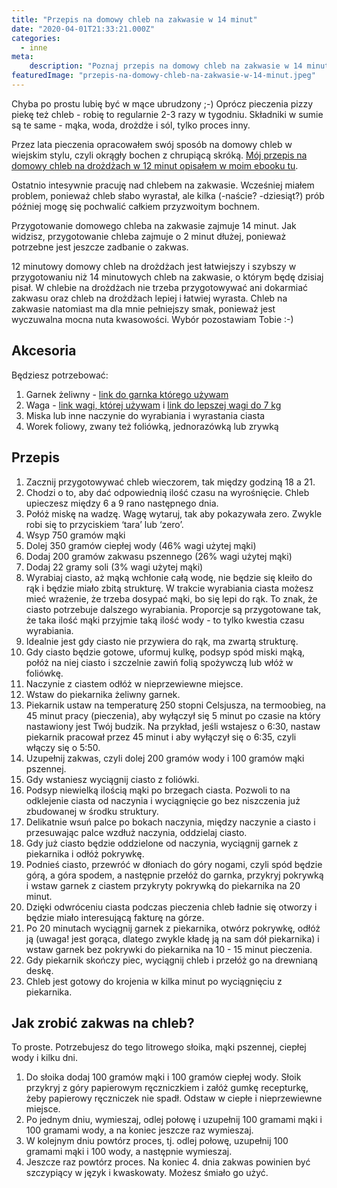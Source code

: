 ```yaml
---
title: "Przepis na domowy chleb na zakwasie w 14 minut"
date: "2020-04-01T21:33:21.000Z"
categories: 
  - inne
meta: 
    description: "Poznaj przepis na domowy chleb na zakwasie w 14 minut oraz sposób na przygotowanie domowego zakwasu. Domowy zakwas to dobry zamiennik drożdży do przygotowanie w kilka dni"
featuredImage: "przepis-na-domowy-chleb-na-zakwasie-w-14-minut.jpeg"
---
```


Chyba po prostu lubię być w mące ubrudzony ;-) Oprócz pieczenia pizzy piekę też chleb - robię to regularnie 2-3 razy w tygodniu. Składniki w sumie są te same - mąka, woda, drożdże i sól, tylko proces inny.

Przez lata pieczenia opracowałem swój sposób na domowy chleb w wiejskim stylu, czyli okrągły bochen z chrupiącą skróką. <a href="/chleb">Mój przepis na domowy chleb na drożdżach w 12 minut opisałem w moim ebooku tu</a>.

Ostatnio intesywnie pracuję nad chlebem na zakwasie. Wcześniej miałem problem, ponieważ chleb słabo wyrastał, ale kilka (-naście? -dziesiąt?) prób później mogę się pochwalić całkiem przyzwoitym bochnem.

Przygotowanie domowego chleba na zakwasie zajmuje 14 minut. Jak widzisz, przygotowanie chleba zajmuje o 2 minut dłużej, ponieważ potrzebne jest jeszcze zadbanie o zakwas.

12 minutowy domowy chleb na drożdżach jest łatwiejszy i szybszy w przygotowaniu niż 14 minutowych chleb na zakwasie, o którym będę dzisiaj pisał. W chlebie na drożdżach nie trzeba przygotowywać ani dokarmiać zakwasu oraz chleb na drożdżach lepiej i łatwiej wyrasta. Chleb na zakwasie natomiast ma dla mnie pełniejszy smak, ponieważ jest wyczuwalna mocna nuta kwasowości. Wybór pozostawiam Tobie :-)

## Akcesoria

Będziesz potrzebować:

1. Garnek żeliwny - [link do garnka którego używam](https://www.ceneo.pl/56103304?&utm_source=mailerlite&utm_medium=email&utm_campaign=biuletyn_w_mace_ubrudzony_3&utm_term=2020-02-27#cid=36808&crid=320061&pid=5958)
2. Waga - [link wagi, której używam](https://www.rossmann.pl/Produkt/Male-agd/Ideenwelt-cyfrowa-waga-kuchenna-1-szt,115180,8794) i [link do lepszej wagi do 7 kg](https://www.ceneo.pl/76773303?cid=36808&crid=320062&pid=5958)
3. Miska lub inne naczynie do wyrabiania i wyrastania ciasta
4. Worek foliowy, zwany też foliówką, jednorazówką lub zrywką

## Przepis

1. Zacznij przygotowywać chleb wieczorem, tak między godziną 18 a 21.
2. Chodzi o to, aby dać odpowiednią ilość czasu na wyrośnięcie. Chleb upieczesz między 6 a 9 rano następnego dnia.
3. Połóż miskę na wadzę. Wagę wytaruj, tak aby pokazywała zero. Zwykle robi się to przyciskiem ‘tara’ lub ‘zero’.
4. Wsyp 750 gramów mąki
5. Dolej 350 gramów ciepłej wody (46% wagi użytej mąki)
6. Dodaj 200 gramów zakwasu pszennego (26% wagi użytej mąki)
7. Dodaj 22 gramy soli (3% wagi użytej mąki)
8. Wyrabiaj ciasto, aż mąką wchłonie całą wodę, nie będzie się kleiło do rąk i będzie miało zbitą strukturę. W trakcie wyrabiania ciasta możesz mieć wrażenie, że trzeba dosypać mąki, bo się lepi do rąk. To znak, że ciasto potrzebuje dalszego wyrabiania. Proporcje są przygotowane tak, że taka ilość mąki przyjmie taką ilość wody - to tylko kwestia czasu wyrabiania.
9. Idealnie jest gdy ciasto nie przywiera do rąk, ma zwartą strukturę.
10. Gdy ciasto będzie gotowe, uformuj kulkę, podsyp spód miski mąką, połóż na niej ciasto i szczelnie zawiń folią spożywczą lub włóż w foliówkę.
11. Naczynie z ciastem odłóż w nieprzewiewne miejsce.
12. Wstaw do piekarnika żeliwny garnek.
13. Piekarnik ustaw na temperaturę 250 stopni Celsjusza, na termoobieg, na 45 minut pracy (pieczenia), aby wyłączył się 5 minut po czasie na który nastawiony jest Twój budzik. Na przykład, jeśli wstajesz o 6:30, nastaw piekarnik pracował przez 45 minut i aby wyłączył się o 6:35, czyli włączy się o 5:50.
14. Uzupełnij zakwas, czyli dolej 200 gramów wody i 100 gramów mąki pszennej.
15. Gdy wstaniesz wyciągnij ciasto z foliówki.
16. Podsyp niewielką ilością mąki po brzegach ciasta. Pozwoli to na odklejenie ciasta od naczynia i wyciągnięcie go bez niszczenia już zbudowanej w środku struktury.
17. Delikatnie wsuń palce po bokach naczynia, między naczynie a ciasto i przesuwając palce wzdłuż naczynia, oddzielaj ciasto.
18. Gdy już ciasto będzie oddzielone od naczynia, wyciągnij garnek z piekarnika i odłóż pokrywkę.
19. Podnieś ciasto, przewróć w dłoniach do góry nogami, czyli spód będzie górą, a góra spodem, a następnie przełóż do garnka, przykryj pokrywką i wstaw garnek z ciastem przykryty pokrywką do piekarnika na 20 minut.
20. Dzięki odwróceniu ciasta podczas pieczenia chleb ładnie się otworzy i będzie miało interesującą fakturę na górze.
21. Po 20 minutach wyciągnij garnek z piekarnika, otwórz pokrywkę, odłóż ją (uwaga! jest gorąca, dlatego zwykle kładę ją na sam dół piekarnika) i wstaw garnek bez pokrywki do piekarnika na 10 - 15 minut pieczenia.
22. Gdy piekarnik skończy piec, wyciągnij chleb i przełóż go na drewnianą deskę.
23. Chleb jest gotowy do krojenia w kilka minut po wyciągnięciu z piekarnika.

## Jak zrobić zakwas na chleb?

To proste. Potrzebujesz do tego litrowego słoika, mąki pszennej, ciepłej wody i kilku dni.

1. Do słoika dodaj 100 gramów mąki i 100 gramów ciepłej wody. Słoik przykryj z góry papierowym ręczniczkiem i załóż gumkę recepturkę, żeby papierowy ręczniczek nie spadł. Odstaw w ciepłe i nieprzewiewne miejsce.
2. Po jednym dniu, wymieszaj, odlej połowę i uzupełnij 100 gramami mąki i 100 gramami wody, a na koniec jeszcze raz wymieszaj.
3. W kolejnym dniu powtórz proces, tj. odlej połowę, uzupełnij 100 gramami mąki i 100 wody, a następnie wymieszaj.
4. Jeszcze raz powtórz proces. Na koniec 4. dnia zakwas powinien być szczypiący w język i kwaskowaty. Możesz śmiało go użyć.

